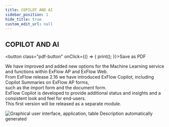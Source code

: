 ```yaml
---
title: COPILOT AND AI 
sidebar_position: 1
hide_title: true
custom_edit_url: null
---
```

## COPILOT AND AI  
<button class="pdf-button" onClick={() => { print(); }}>Save as PDF</button>

We have improved and added new options for the Machine Learning service and functions within ExFlow AP and ExFlow Web.<br/>
From ExFlow release 2.16 we have introduced ExFlow Copilot, including Copilot Summaries on ExFlow AP forms,<br/> 
such as the import form and the document form.<br/>
ExFlow Copilot is developed to provide additional status and insights and a consistent look and feel for end-users.<br/>
This first version will be released as a separate module.<br/>

![Graphical user interface, application, table Description automatically generated](@site/static/img/media/image610.png)